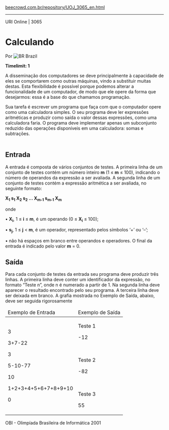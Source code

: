 <p><a href="https://www.beecrowd.com.br/repository/UOJ_3065_en.html">beecrowd.com.br/repository/UOJ_3065_en.html</a></p><hr>
<div>
  <span>URI Online | 3065</span>
  <h1>Calculando</h1>
  <div>
    <p>Por <img src="https://resources.beecrowd.com.br/gallery/images/flags/br.gif" alt="BR"> Brazil</p>
  </div>
  <strong>Timelimit: 1</strong>
</div>
<div>
<div>
  <p>A disseminação dos computadores se deve principalmente à capacidade de eles se comportarem como outras máquinas, vindo a substituir muitas destas. Esta flexibilidade é possível porque podemos alterar a funcionalidade de um computador, de modo que ele opere da forma que desejarmos: essa é a base do que chamamos programação.</p>
  <p>Sua tarefa é escrever um programa que faça com que o computador opere como uma calculadora simples. O seu programa deve ler expressões aritméticas e produzir como saída o valor dessas expressões, como uma calculadora faria. O programa deve implementar apenas um subconjunto reduzido das operações disponíveis em uma calculadora: somas e subtrações.<br>
   &nbsp;</p>
</div>
<h2>Entrada</h2>
<div>
  <p>A entrada é composta de vários conjuntos de testes. A primeira linha de um conjunto de testes contém um número inteiro <strong>m</strong> (1 ≤ <strong>m</strong> ≤ 100), indicando o número de operandos da expressão a ser avaliada. A segunda linha de um conjunto de testes contém a expressão aritmética a ser avaliada, no seguinte formato:</p>
  <p><strong>X<sub>1</sub> s<sub>1</sub> X<sub>2</sub> s<sub>2</sub> ... X<sub>m-1</sub> s<sub>m-1</sub> X<sub>m</sub></strong></p>
  <p>onde</p>
  <p>• <strong>X<sub>i</sub></strong>, 1 ≤ <strong>i</strong> ≤ <strong>m</strong>, é um operando (0 ≤ <strong>X<sub>i</sub></strong> ≤ 100);</p>
  <p>• <strong>s<sub>j</sub></strong>, 1 ≤ <strong>j</strong> &lt; <strong>m</strong>, é um operador, representado pelos símbolos ‘+’ ou ‘–’;</p>
  <p>• não há espaços em branco entre operandos e operadores. O final da entrada é indicado pelo valor <strong>m</strong> = 0.</p>
</div>
<h2>Saída</h2>
<div>
  <p>Para cada conjunto de testes da entrada seu programa deve produzir três linhas. A primeira linha deve conter um identificador da expressão, no formato “Teste n”, onde n é numerado a partir de 1. Na segunda linha deve aparecer o resultado encontrado pelo seu programa. A terceira linha deve ser deixada em branco. A grafia mostrada no Exemplo de Saída, abaixo, deve ser seguida rigorosamente</p>
</div>
<div></div>
<table>
  <thead>
    <tr>
      <td>Exemplo de Entrada</td>
      <td>Exemplo de Saída</td>
    </tr>
  </thead>
  <tbody>
    <tr>
      <td>
        <p>3</p>
        <p>3+7-22</p>
        <p>3</p>
        <p>5-10-77</p>
        <p>10</p>
        <p>1+2+3+4+5+6+7+8+9+10</p>
        <p>0</p>
      </td>
      <td>
        <p>Teste 1</p>
        <p>-12</p>
        <br>
        <p>Teste 2</p>
        <p>-82</p>
        <br>
        <p>Teste 3</p>
        <p>55</p>
      </td>
    </tr>
  </tbody>
</table>
<div></div>
  <p>
  OBI - Olimpíada Brasileira de Informática 2001</p>
</div>